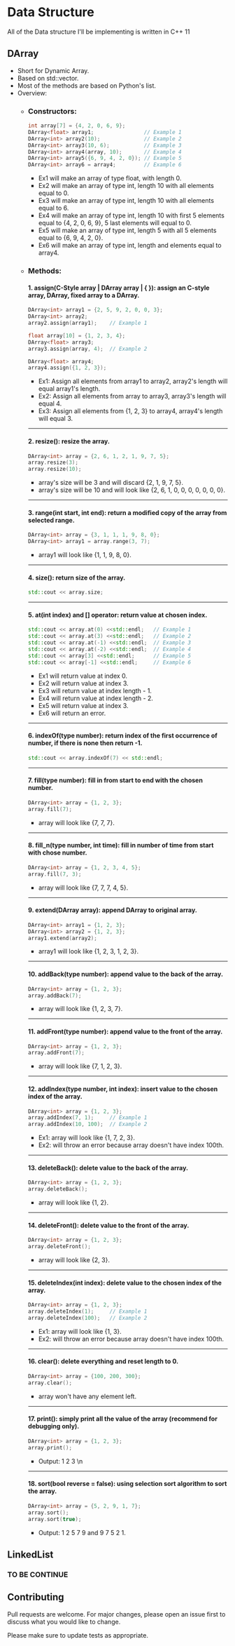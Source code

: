 
# Data Structure
All of the Data structure I'll be implementing is written in C++ 11

## DArray
- Short for Dynamic Array.
- Based on std::vector.
- Most of the methods are based on Python's list.
- Overview:
    - ### Constructors:
        ```C++
        int array[7] = {4, 2, 0, 6, 9};
        DArray<float> array1;                // Example 1
        DArray<int> array2(10);              // Example 2
        DArray<int> array3(10, 6);           // Example 3
        DArray<int> array4(array, 10);       // Example 4
        DArray<int> array5({6, 9, 4, 2, 0}); // Example 5
        DArray<int> array6 = array4;         // Example 6
        ```
        - Ex1 will make an array of type float, with length 0.
        - Ex2 will make an array of type int, length 10 with all elements equal to 0.
        - Ex3 will make an array of type int, length 10 with all elements equal to 6.
        - Ex4 will make an array of type int, length 10 with first 5 elements equal to {4, 2, 0, 6, 9}, 5 last elements will equal to 0.
        - Ex5 will make an array of type int, length 5 with all 5 elements equal to {6, 9, 4, 2, 0}.
        - Ex6 will make an array of type int, length and elements equal to array4.

    - ### Methods:
        #### 1. assign(C-Style array | DArray<type> array | { }): assign an C-style array, DArray, fixed array to a DArray.
        ```C++
        DArray<int> array1 = {2, 5, 9, 2, 0, 0, 3};
        DArray<int> array2;
        array2.assign(array1);    // Example 1

        float array[10] = {1, 2, 3, 4};
        DArray<float> array3;
        array3.assign(array, 4);  // Example 2

        DArray<float> array4;
        array4.assign({1, 2, 3});
        ```
        - Ex1: Assign all elements from array1 to array2, array2's length will equal array1's length.
        - Ex2: Assign all elements from array to array3, array3's length will equal 4.
        - Ex3: Assign all elements from {1, 2, 3} to array4, array4's length will equal 3.
        ---
        #### 2. resize(): resize the array.
        ```C++
        DArray<int> array = {2, 6, 1, 2, 1, 9, 7, 5};
        array.resize(3);
        array.resize(10);
        ```
        - array's size will be 3 and will discard {2, 1, 9, 7, 5}.
        - array's size will be 10 and will look like {2, 6, 1, 0, 0, 0, 0, 0, 0, 0}.
        ---
        #### 3. range(int start, int end): return a modified copy of the array from selected range.
        ```C++
        DArray<int> array = {3, 1, 1, 1, 9, 8, 0};
        DArray<int> array1 = array.range(3, 7);
        ```
        - array1 will look like {1, 1, 9, 8, 0}.
        ---
        #### 4. size(): return size of the array.
        ```C++
        std::cout << array.size;
        ```
        ---
        #### 5. at(int index) and [] operator: return value at chosen index.
        ```C++
        std::cout << array.at(0) <<std::endl;   // Example 1
        std::cout << array.at(3) <<std::endl;   // Example 2
        std::cout << array.at(-1) <<std::endl;  // Example 3
        std::cout << array.at(-2) <<std::endl;  // Example 4
        std::cout << array[3] <<std::endl;      // Example 5
        std::cout << array[-1] <<std::endl;     // Example 6
        ```
        - Ex1 will return value at index 0.
        - Ex2 will return value at index 3.
        - Ex3 will return value at index length - 1.
        - Ex4 will return value at index length - 2.
        - Ex5 will return value at index 3.
        - Ex6 will return an error.
        ---
        #### 6. indexOf(type number): return index of the first occurrence of number, if there is none then return -1.
        ```C++
        std::cout << array.indexOf(7) << std::endl;
        ```
        ---
        #### 7. fill(type number): fill in from start to end with the chosen number.
        ```C++
        DArray<int> array = {1, 2, 3};
        array.fill(7);
        ```
        - array will look like {7, 7, 7}.
        ---
        #### 8. fill_n(type number, int time): fill in number of time from start with chose number.
        ```C++
        DArray<int> array = {1, 2, 3, 4, 5};
        array.fill(7, 3);
        ```
        - array will look like {7, 7, 7, 4, 5}.
        ---
        #### 9. extend(DArray<type> array): append DArray to original array.
        ```C++
        DArray<int> array1 = {1, 2, 3};
        DArray<int> array2 = {1, 2, 3};
        array1.extend(array2);
        ```
        - array1 will look like {1, 2, 3, 1, 2, 3}.
        ---
        #### 10. addBack(type number): append value to the back of the array.
        ```C++
        DArray<int> array = {1, 2, 3};
        array.addBack(7);
        ```
        - array will look like {1, 2, 3, 7}.
        ---
        #### 11. addFront(type number): append value to the front of the array.
        ```C++
        DArray<int> array = {1, 2, 3};
        array.addFront(7);
        ```
        - array will look like {7, 1, 2, 3}.
        ---
        #### 12. addIndex(type number, int index): insert value to the chosen index of the array.
        ```C++
        DArray<int> array = {1, 2, 3};
        array.addIndex(7, 1);     // Example 1
        array.addIndex(10, 100);  // Example 2
        ```
        - Ex1: array will look like {1, 7, 2, 3}.
        - Ex2: will throw an error because array doesn't have index 100th.
        ---
        #### 13. deleteBack(): delete value to the back of the array.
        ```C++
        DArray<int> array = {1, 2, 3};
        array.deleteBack();
        ```
        - array will look like {1, 2}.
        ---
        #### 14. deleteFront(): delete value to the front of the array.
        ```C++
        DArray<int> array = {1, 2, 3};
        array.deleteFront();
        ```
        - array will look like {2, 3}.
        ---
        #### 15. deleteIndex(int index): delete value to the chosen index of the array.
        ```C++
        DArray<int> array = {1, 2, 3};
        array.deleteIndex(1);     // Example 1
        array.deleteIndex(100);   // Example 2
        ```
        - Ex1: array will look like {1, 3}.
        - Ex2: will throw an error because array doesn't have index 100th.
        ---
        #### 16. clear(): delete everything and reset length to 0.
        ```C++
        DArray<int> array = {100, 200, 300};
        array.clear();
        ```
        - array won't have any element left.
        ---
        #### 17. print(): simply print all the value of the array (recommend for debugging only).
        ```C++
        DArray<int> array = {1, 2, 3};
        array.print();
        ```
        - Output: 1 2 3 \n
        ---
        #### 18. sort(bool reverse = false): using selection sort algorithm to sort the array.
        ```C++
        DArray<int> array = {5, 2, 9, 1, 7};
        array.sort();
        array.sort(true);
        ```
        - Output: 1 2 5 7 9 and 9 7 5 2 1.
## LinkedList

### TO BE CONTINUE

## Contributing
Pull requests are welcome. For major changes, please open an issue first to discuss what you would like to change.

Please make sure to update tests as appropriate.